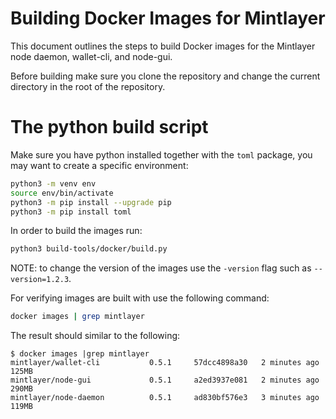 # Building Docker Images for Mintlayer

This document outlines the steps to build Docker images for the Mintlayer node daemon, wallet-cli, and node-gui.

Before building make sure you clone the repository and change the current directory in the root of the repository.

# The python build script

Make sure you have python installed together with the `toml` package, you may want to create a specific environment:

```bash
python3 -m venv env
source env/bin/activate
python3 -m pip install --upgrade pip
python3 -m pip install toml
```

In order to build the images run:

```bash
python3 build-tools/docker/build.py
```

NOTE: to change the version of the images use the `-version` flag such as `--version=1.2.3`.

For verifying images are built with use the following command:

```bash
docker images | grep mintlayer
```

The result should similar to the following:

```
$ docker images |grep mintlayer
mintlayer/wallet-cli           0.5.1     57dcc4898a30   2 minutes ago   125MB
mintlayer/node-gui             0.5.1     a2ed3937e081   2 minutes ago   290MB
mintlayer/node-daemon          0.5.1     ad830bf576e3   3 minutes ago   119MB
```
